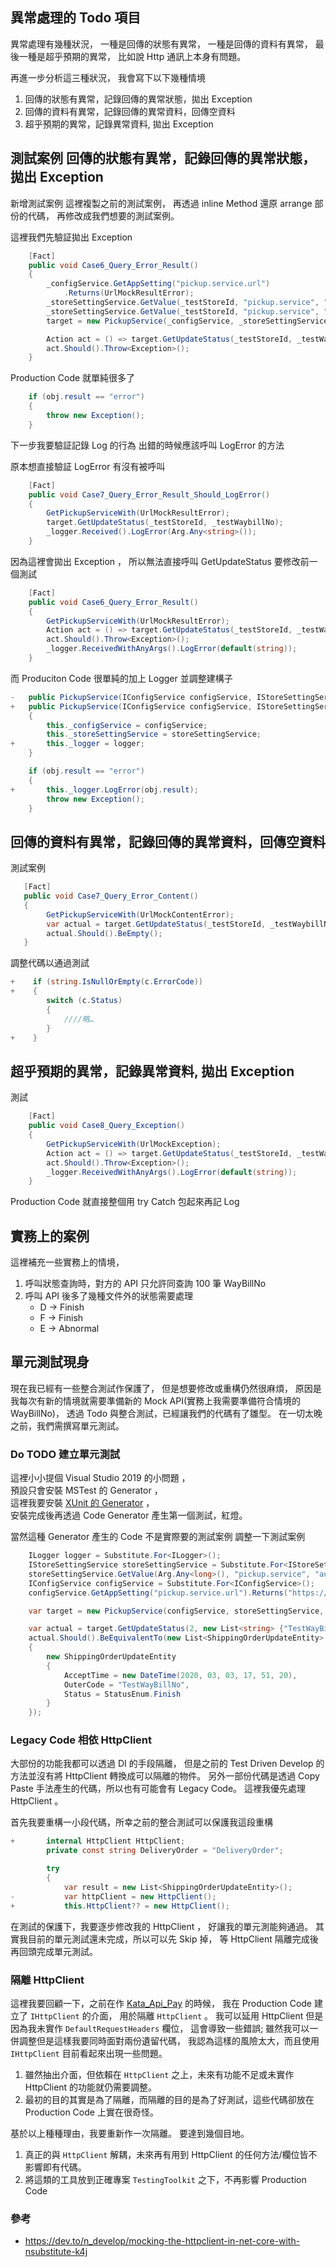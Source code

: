 ﻿## 異常處理的 Todo 項目

異常處理有幾種狀況，
一種是回傳的狀態有異常，
一種是回傳的資料有異常，
最後一種是超乎預期的異常，
比如說 Http 通訊上本身有問題。

再進一步分析這三種狀況，
我會寫下以下幾種情境

1. 回傳的狀態有異常，記錄回傳的異常狀態，拋出 Exception
2. 回傳的資料有異常，記錄回傳的異常資料，回傳空資料
3. 超乎預期的異常，記錄異常資料, 拋出 Exception

## 測試案例 回傳的狀態有異常，記錄回傳的異常狀態，拋出 Exception


新增測試案例
這裡複製之前的測試案例，
再透過 inline Method 還原 arrange 部份的代碼，
再修改成我們想要的測試案例。

這裡我們先驗証拋出 Exception

```csharp
    [Fact]
    public void Case6_Query_Error_Result()
    {
        _configService.GetAppSetting("pickup.service.url")
            .Returns(UrlMockResultError);
        _storeSettingService.GetValue(_testStoreId, "pickup.service", "loginId").Returns("testId");
        _storeSettingService.GetValue(_testStoreId, "pickup.service", "auth").Returns("testAuth");
        target = new PickupService(_configService, _storeSettingService);

        Action act = () => target.GetUpdateStatus(_testStoreId, _testWaybillNo);
        act.Should().Throw<Exception>();
    }
```


Production Code 就單純很多了

```csharp
    if (obj.result == "error")
    {
        throw new Exception();
    }
```

下一步我要驗証記錄 Log 的行為
出錯的時候應該呼叫 LogError 的方法

原本想直接驗証 LogError 有沒有被呼叫

```csharp 
    [Fact]
    public void Case7_Query_Error_Result_Should_LogError()
    {
        GetPickupServiceWith(UrlMockResultError);
        target.GetUpdateStatus(_testStoreId, _testWaybillNo);        
        _logger.Received().LogError(Arg.Any<string>());
    }

```

因為這裡會拋出 Exception ，
所以無法直接呼叫  GetUpdateStatus 
要修改前一個測試

```csharp
    [Fact]
    public void Case6_Query_Error_Result()
    {
        GetPickupServiceWith(UrlMockResultError);
        Action act = () => target.GetUpdateStatus(_testStoreId, _testWaybillNo);
        act.Should().Throw<Exception>();
        _logger.ReceivedWithAnyArgs().LogError(default(string));
    }
```

而 Produciton Code 很單純的加上 Logger 並調整建構子

```csharp
-   public PickupService(IConfigService configService, IStoreSettingService storeSettingService)        
+   public PickupService(IConfigService configService, IStoreSettingService storeSettingService, ILogger logger)
    {
        this._configService = configService;
        this._storeSettingService = storeSettingService;
+       this._logger = logger;
    }

    if (obj.result == "error")
    {
+       this._logger.LogError(obj.result);
        throw new Exception();
    }
```

## 回傳的資料有異常，記錄回傳的異常資料，回傳空資料

測試案例

```csharp
   [Fact]
   public void Case7_Query_Error_Content()
   {
        GetPickupServiceWith(UrlMockContentError);
        var actual = target.GetUpdateStatus(_testStoreId, _testWaybillNo);
        actual.Should().BeEmpty();
   }
```

調整代碼以通過測試

```csharp
+    if (string.IsNullOrEmpty(c.ErrorCode))
+    {
        switch (c.Status)
        {
            ////略…
        }
+    }
```

## 超乎預期的異常，記錄異常資料, 拋出 Exception

測試

```csharp
    [Fact]
    public void Case8_Query_Exception()
    {
        GetPickupServiceWith(UrlMockException);
        Action act = () => target.GetUpdateStatus(_testStoreId, _testWaybillNo);
        act.Should().Throw<Exception>();
        _logger.ReceivedWithAnyArgs().LogError(default(string));
    }
```

Production Code 就直接整個用 try Catch 包起來再記 Log

## 實務上的案例

這裡補充一些實務上的情境，
1. 呼叫狀態查詢時，對方的 API 只允許同查詢 100 筆 WayBillNo
2. 呼叫 API 後多了幾種文件外的狀態需要處理
   - D → Finish
   - F → Finish
   - E → Abnormal 

## 單元測試現身
現在我已經有一些整合測試作保護了，
但是想要修改或重構仍然很麻煩，
原因是我每次有新的情境就需要準備新的 Mock API(實務上我需要準備符合情境的 WayBillNo)，
透過 Todo 與整合測試，已經讓我們的代碼有了雛型。
在一切太晚之前，我們需撰寫單元測試。


### Do TODO 建立單元測試

這裡小小提個 Visual Studio 2019 的小問題 ，  
預設只會安裝 MSTest 的 Generator ，  
這裡我要安裝 [XUnit 的 Generator](https://marketplace.visualstudio.com/items?itemName=YowkoTsai.xUnitnetTestGenerator) ，  
安裝完成後再透過 Code Generator 產生第一個測試，紅燈。

當然這種 Generator 產生的 Code 不是實際要的測試案例
調整一下測試案例

```csharp
    ILogger logger = Substitute.For<ILogger>();
    IStoreSettingService storeSettingService = Substitute.For<IStoreSettingService>();
    storeSettingService.GetValue(Arg.Any<long>(), "pickup.service", "auth").Returns("FakeAuth");
    IConfigService configService = Substitute.For<IConfigService>();
    configService.GetAppSetting("pickup.service.url").Returns("https://test.com/");

    var target = new PickupService(configService, storeSettingService, logger);

    var actual = target.GetUpdateStatus(2, new List<string> {"TestWayBillNo"});
    actual.Should().BeEquivalentTo(new List<ShippingOrderUpdateEntity>
    {
        new ShippingOrderUpdateEntity
        {
            AcceptTime = new DateTime(2020, 03, 03, 17, 51, 20),
            OuterCode = "TestWayBillNo",
            Status = StatusEnum.Finish
        }
    });
```
### Legacy Code 相依 HttpClient

大部份的功能我都可以透過 DI 的手段隔離，
但是之前的 Test Driven Develop 的方法並沒有將 HttpClient 轉換成可以隔離的物件。
另外一部份代碼是透過 Copy Paste 手法產生的代碼，所以也有可能會有 Legacy Code。
這裡我優先處理 HttpClient 。

首先我要重構一小段代碼，所幸之前的整合測試可以保護我這段重構

```csharp
+       internal HttpClient HttpClient;
        private const string DeliveryOrder = "DeliveryOrder";

        try
        {
            var result = new List<ShippingOrderUpdateEntity>();
-           var httpClient = new HttpClient();
+           this.HttpClient?? = new HttpClient();
```



在測試的保護下，我要逐步修改我的 HttpClient ，
好讓我的單元測能夠通過。
其實我目前的單元測試還未完成，所以可以先 Skip 掉，
等 HttpClient 隔離完成後再回頭完成單元測試。

### 隔離 HttpClient

這裡我要回顧一下，之前在作 [Kata_Api_Pay]() 的時候，
我在 Production Code 建立了 `IHttpClient` 的介面，
用於隔離 `HttpClient` 。
我可以延用 HttpClient 但是因為我未實作 `DefaultRequestHeaders` 欄位，
這會導致一些錯誤; 
雖然我可以一併調整但是這樣我要同時面對兩份遺留代碼，
我認為這樣的風險太大，而且使用 `IHttpClient` 目前看起來出現一些問題。

1. 雖然抽出介面，但依賴在 `HttpClient` 之上，未來有功能不足或未實作 HttpClient 的功能就仍需要調整。
2. 最初的目的其實是為了隔離，而隔離的目的是為了好測試，這些代碼卻放在 Production Code 上實在很奇怪。

基於以上種種理由，我要重新作一次隔離。
要達到幾個目地。

1. 真正的與 `HttpClient` 解耦，未來再有用到 HttpClient 的任何方法/欄位皆不影響即有代碼。
2. 將這類的工具放到正確專案 `TestingToolkit` 之下，不再影響 Production Code



### 參考

- https://dev.to/n_develop/mocking-the-httpclient-in-net-core-with-nsubstitute-k4j
